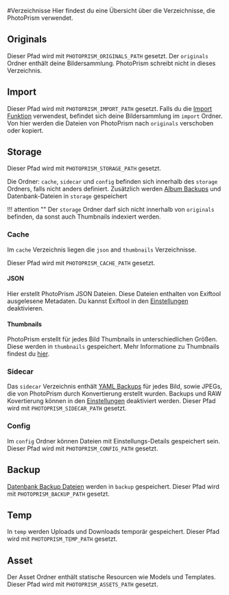 #Verzeichnisse
Hier findest du eine Übersicht über die Verzeichnisse, die PhotoPrism verwendet.

## Originals
Dieser Pfad wird mit `PHOTOPRISM_ORIGINALS_PATH` gesetzt.
Der `originals` Ordner enthält deine  Bildersammlung. PhotoPrism schreibt nicht in dieses Verzeichnis.

## Import
Dieser Pfad wird mit `PHOTOPRISM_IMPORT_PATH` gesetzt.
Falls du die [Import Funktion](../library/import-vs-index.md) verwendest, befindet sich deine Bildersammlung im `import` Ordner. Von hier werden die Dateien von
PhotoPrism nach `originals` verschoben oder kopiert.

## Storage
Dieser Pfad wird mit `PHOTOPRISM_STORAGE_PATH` gesetzt.

Die Ordner: `cache`, `sidecar` und `config` befinden sich innerhalb des `storage` Ordners, falls nicht anders definiert.
Zusätzlich werden [Album Backups](../export#album-backups) und Datenbank-Dateien in `storage` gespeichert

!!! attention ""
    Der `storage` Ordner darf sich nicht innerhalb von `originals` befinden, da sonst auch Thumbnails indexiert werden.

### Cache
Im `cache` Verzeichnis liegen die `json` and `thumbnails` Verzeichnisse.

Dieser Pfad wird mit `PHOTOPRISM_CACHE_PATH` gesetzt.

#### JSON
Hier erstellt PhotoPrism JSON Dateien. Diese Dateien enthalten von Exiftool ausgelesene Metadaten.
Du kannst Exiftool in den [Einstellungen](../settings/advanced.md) deaktivieren.

#### Thumbnails
PhotoPrism erstellt für jedes Bild Thumbnails in unterschiedlichen Größen. Diese werden in `thumbnails` gespeichert.
Mehr Informatione zu Thumbnails findest du [hier](../settings/advanced.md#images).

### Sidecar
Das `sidecar` Verzeichnis enthält [YAML Backups](../export#bild-backups) für jedes Bild, sowie JPEGs, die von PhotoPrism durch Konvertierung erstellt wurden.
Backups und RAW Kovertierung können in den [Einstellungen](../settings/advanced.md) deaktiviert werden.
Dieser Pfad wird mit `PHOTOPRISM_SIDECAR_PATH` gesetzt.

### Config
Im `config` Ordner können Dateien mit Einstellungs-Details gespeichert sein.
Dieser Pfad wird mit `PHOTOPRISM_CONFIG_PATH` gesetzt.

## Backup
[Datenbank Backup Dateien](https://docs.photoprism.app/getting-started/advanced/backups/) werden in `backup` gespeichert.
Dieser Pfad wird mit `PHOTOPRISM_BACKUP_PATH` gesetzt.

## Temp
In `temp` werden Uploads und Downloads temporär gespeichert.
Dieser Pfad wird mit `PHOTOPRISM_TEMP_PATH` gesetzt.


## Asset
Der Asset Ordner enthält statische Resourcen wie Models und Templates.
Dieser Pfad wird mit `PHOTOPRISM_ASSETS_PATH` gesetzt.

